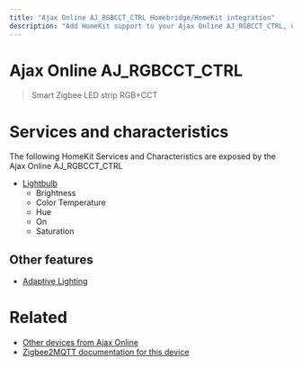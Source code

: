 ```yaml
---
title: "Ajax Online AJ_RGBCCT_CTRL Homebridge/HomeKit integration"
description: "Add HomeKit support to your Ajax Online AJ_RGBCCT_CTRL, using Homebridge, Zigbee2MQTT and homebridge-z2m."
---
```

<!---
This file has been GENERATED using src/docgen/docgen.ts
DO NOT EDIT THIS FILE MANUALLY!
-->
# Ajax Online AJ_RGBCCT_CTRL
> Smart Zigbee LED strip RGB+CCT


# Services and characteristics
The following HomeKit Services and Characteristics are exposed by
the Ajax Online AJ_RGBCCT_CTRL

* [Lightbulb](../../light.md)
  * Brightness
  * Color Temperature
  * Hue
  * On
  * Saturation

## Other features
* [Adaptive Lighting](../../light.md)

# Related
* [Other devices from Ajax Online](../index.md#ajax_online)
* [Zigbee2MQTT documentation for this device](https://www.zigbee2mqtt.io/devices/AJ_RGBCCT_CTRL.html)